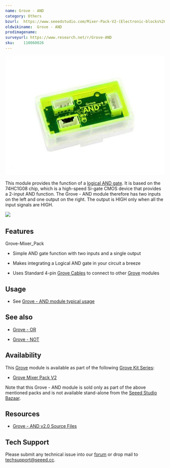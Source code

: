 ```yaml
---
name: Grove - AND
category: Others
bzurl:  https://www.seeedstudio.com/Mixer-Pack-V2-(Electronic-blocks%2Cwithout-Arduino%2Cplug-and-play-system)-p-1867.html
oldwikiname:  Grove - AND
prodimagename:
surveyurl: https://www.research.net/r/Grove-AND
sku:    110060026
---
```

![](https://github.com/SeeedDocument/Grove-AND/raw/master/img/AND_photo1.jpg)

This module provides the function of a [logical AND gate](https://en.wikipedia.org/wiki/AND_gate). It is based on the 74HC1G08 chip, which is a high-speed Si-gate CMOS device that provides a 2-input AND function. The Grove - AND module therefore has two inputs on the left and one output on the right. The output is HIGH only when all the input signals are HIGH.

[![](https://github.com/SeeedDocument/Seeed-WiKi/raw/master/docs/images/300px-Get_One_Now_Banner-ragular.png)](https://www.seeedstudio.com/Mixer-Pack-V2-(Electronic-blocks%2Cwithout-Arduino%2Cplug-and-play-system)-p-1867.html)

##  Features
Grove-Mixer_Pack
*   Simple AND gate function with two inputs and a single output

*   Makes integrating a Logical AND gate in your circuit a breeze

*   Uses Standard 4-pin [Grove Cables](/Grove_System/#grove-cables "GROVE System") to connect to other [Grove](/Grove "Grove") modules

##  Usage

*   See [Grove - AND module typical usage](/Grove-Mixer_Pack_V2/#grove-and-module "GROVE MIXER PACK V2")

##  See also

*   [Grove - OR](/Grove-OR "Grove - OR")

*   [Grove - NOT](/Grove-NOT "Grove - NOT")

##  Availability

This [Grove](/Grove "Grove") module is available as part of the following [Grove Kit Series](/Grove_System/#grove-starter-kit "GROVE System"):

*   [Grove Mixer Pack V2](/Grove-Mixer_Pack_V2 "GROVE MIXER PACK V2")

Note that this Grove - AND module is sold only as part of the above mentioned packs and is not available stand-alone from the [Seeed Studio Bazaar](http://www.seeedstudio.com/depot/).

##  Resources

*   [Grove - AND v2.0 Source Files](https://github.com/SeeedDocument/Grove-AND/raw/master/res/Grove-AND_v2.0_Eagle.zip)

## Tech Support
Please submit any technical issue into our [forum](http://forum.seeedstudio.com/) or drop mail to techsupport@seeed.cc. 